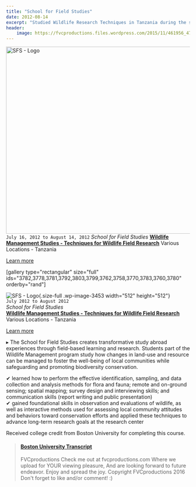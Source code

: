 ```yaml
---
title: "School for Field Studies"
date: 2012-08-14
excerpt: "Studied Wildlife Research Techniques in Tanzania during the summer of 2012."
header:
    image: https://fvcproductions.files.wordpress.com/2015/11/461956_476846202328099_271376704_o.jpg
---
```


<img class="size-full wp-image-3453" src="https://fvcproductions.files.wordpress.com/2015/11/sfs.png" alt="SFS - Logo" width="512" height="512" />
<code>July 16, 2012 to August 14, 2012</code>
<em>School for Field Studies</em>
<strong><a title="SFS" href="https://www.fieldstudies.org/eastafrica" target="_blank">Wildlife Management Studies - Techniques for Wildlife Field Research</a></strong>
Various Locations - Tanzania

<a href="https://fvcproductions.com/2013/07/28/blog-post-from-tanzania/" target="_blank">Learn more</a>

[gallery type="rectangular" size="full" ids="3782,3778,3781,3792,3803,3799,3762,3758,3770,3783,3760,3780" orderby="rand"]

![SFS - Logo](https://fvcproductions.files.wordpress.com/2015/11/sfs.png){.size-full
.wp-image-3453 width="512" height="512"}\
`July 2012 to August 2012`\
*School for Field Studies*\
**[Wildlife Management Studies - Techniques for Wildlife Field
Research](https://www.fieldstudies.org/eastafrica "SFS")**\
Various Locations - Tanzania

[Learn
more](https://fvcproductions.com/2013/07/28/blog-post-from-tanzania/)

▸ The School for Field Studies creates transformative study abroad
experiences through field-based learning and research. Students part of
the Wildlife Management program study how changes in land-use and
resource can be managed to foster the well-being of local communities
while safeguarding and promoting biodiversity conservation.

✔︎ learned how to perform the effective identification, sampling, and
data collection and analysis methods for flora and fauna; remote and
on-ground sensing; spatial mapping; survey design and interviewing
skills; and communication skills (report writing and public
presentation)\
✔︎ gained foundational skills in observation and evaluations of
wildlife, as well as interactive methods used for assessing local
community attitudes and behaviors toward conservation efforts and
applied these techniques to advance long-term research goals at the
research center

Received college credit from Boston University for completing this
course.

<blockquote class="embedly-card"><h4><a href="https://www.scribd.com/doc/313099732/Boston-University-Transcript">Boston University Transcript</a></h4><p>FVCproductions Check me out at fvcproductions.com Where we upload for YOUR viewing pleasure, And are looking forward to future endeavor. Enjoy and spread the joy. Copyright FVCproductions 2016 Don't forget to like and/or comment! :)</p></blockquote>

